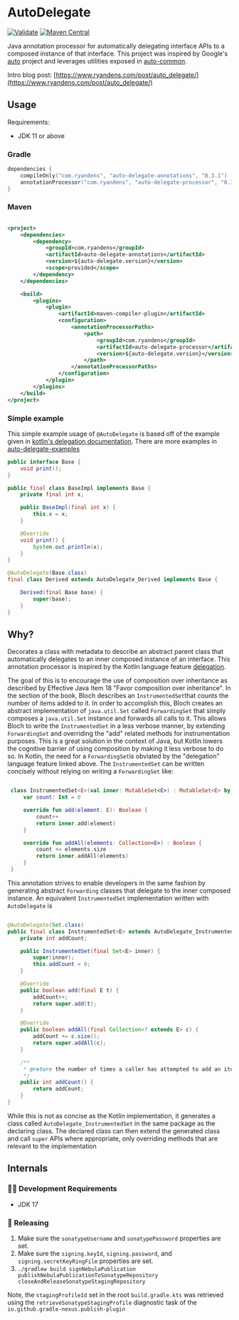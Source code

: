 # AutoDelegate

[![Validate](https://github.com/ryandens/auto-delegate/actions/workflows/gradle.yml/badge.svg?branch=main)](https://github.com/ryandens/auto-delegate/actions/workflows/gradle.yml)
[![Maven Central](https://maven-badges.herokuapp.com/maven-central/com.ryandens/auto-delegate-annotations/badge.svg#)](https://maven-badges.herokuapp.com/maven-central/com.ryandens/auto-delegate-annotations)

Java annotation processor for automatically delegating interface APIs to a composed instance of that interface. This
project was inspired by Google's <a href="https://github.com/google/auto">auto</a> project and leverages utilities
exposed in <a href="https://github.com/google/auto/tree/master/common">
auto-common</a>.

Intro blog post: [https://www.ryandens.com/post/auto_delegate/](https://www.ryandens.com/post/auto_delegate/)

## Usage

Requirements:

- JDK 11 or above

### Gradle

```kotlin
dependencies {
    compileOnly("com.ryandens", "auto-delegate-annotations", "0.3.1")
    annotationProcessor("com.ryandens", "auto-delegate-processor", "0.3.1")
}
```

### Maven

```xml

<project>
    <dependencies>
        <dependency>
            <groupId>com.ryandens</groupId>
            <artifactId>auto-delegate-annotations</artifactId>
            <version>${auto-delegate.version}</version>
            <scope>provided</scope>
        </dependency>
    </dependencies>

    <build>
        <plugins>
            <plugin>
                <artifactId>maven-compiler-plugin</artifactId>
                <configuration>
                    <annotationProcessorPaths>
                        <path>
                            <groupId>com.ryandens</groupId>
                            <artifactId>auto-delegate-processor</artifactId>
                            <version>${auto-delegate.version}</version>
                        </path>
                    </annotationProcessorPaths>
                </configuration>
            </plugin>
        </plugins>
    </build>
</project>
```

### Simple example

This simple example usage of `@AutoDelegate` is based off of the example given
in [kotlin's delegation documentation](https://kotlinlang.org/docs/delegation.html). There are more examples in [auto-delegate-examples](./auto-delegate-examples/src/main/java/com/ryandens/delegation/examples)

```java
public interface Base {
    void print();
}

public final class BaseImpl implements Base {
    private final int x;

    public BaseImpl(final int x) {
        this.x = x;
    }

    @Override
    void print() {
        System.out.println(x);
    }
}

@AutoDelegate(Base.class)
final class Derived extends AutoDelegate_Derived implements Base {

    Derived(final Base base) {
        super(base);
    }
}

```

## Why?

Decorates a class with metadata to describe an abstract parent class that automatically delegates to an inner composed
instance of an interface. This annotation processor is inspired by the Kotlin language
feature <a href="https://kotlinlang.org/docs/delegation.html">delegation</a>.

The goal of this is to encourage the use of composition over inheritance as described by Effective Java Item 18 "Favor
composition over inheritance". In the section of the book, Bloch describes an `InstrumentedSet`that counts the number of
items added to it. In order to accomplish this, Bloch creates an abstract implementation of `java.util.Set`
called `ForwardingSet` that simply composes a `java.util.Set` instance and forwards all calls to it. This allows Bloch
to write the `InstrumentedSet` in a less verbose manner, by extending `ForwardingSet` and overriding the "add" related
methods for instrumentation purposes. This is a great solution in the context of Java, but Kotlin lowers the cognitive
barrier of using composition by making it less verbose to do so. In Kotlin, the need for a `ForwardingSet`is obviated by
the "delegation" language feature linked above. The `InstrumentedSet` can be written concisely without relying on
writing a `ForwardingSet` like:

```kotlin 

 class InstrumentedSet<E>(val inner: MutableSet<E>) : MutableSet<E> by inner {
     var count: Int = 0

     override fun add(element: E): Boolean {
         count++
         return inner.add(element)
     }

     override fun addAll(elements: Collection<E>) : Boolean {
         count += elements.size
         return inner.addAll(elements)
     }
 }
```

This annotation strives to enable developers in the same fashion by generating abstract `Forwarding` classes that
delegate to the inner composed instance. An equivalent `InstrumentedSet` implementation written with `AutoDelegate` is

```java

@AutoDelegate(Set.class)
public final class InstrumentedSet<E> extends AutoDelegate_InstrumentedSet<E> implements Set<E> {
    private int addCount;

    public InstrumentedSet(final Set<E> inner) {
        super(inner);
        this.addCount = 0;
    }

    @Override
    public boolean add(final E t) {
        addCount++;
        return super.add(t);
    }

    @Override
    public boolean addAll(final Collection<? extends E> c) {
        addCount += c.size();
        return super.addAll(c);
    }

    /**
     * @return the number of times a caller has attempted to add an item to this set
     */
    public int addCount() {
        return addCount;
    }
}
```

While this is not as concise as the Kotlin implementation, it generates a class called `AutoDelegate_InstrumentedSet` in
the same package as the declaring class. The declared class can then extend the generated class and call `super`
APIs where appropriate, only overriding methods that are relevant to the implementation

## Internals

### 👩‍💻 Development Requirements

- JDK 17

### 🚀 Releasing

1. Make sure the `sonatypeUsername` and `sonatypePassword` properties are set.
1. Make sure the `signing.keyId`, `signing.password`, and `signing.secretKeyRingFile` properties are set.
1. `./gradlew build signNebulaPublication publishNebulaPublicationToSonatypeRepository closeAndReleaseSonatypeStagingRepository`

Note, the `stagingProfileId` set in the root `build.gradle.kts` was retrieved using the `retrieveSonatypeStagingProfile` 
diagnostic task of the `io.github.gradle-nexus.publish-plugin`